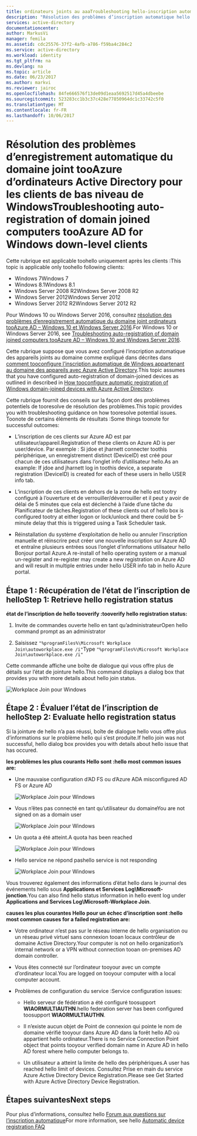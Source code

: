 ```yaml
---
title: ordinateurs joints au aaaTroubleshooting hello-inscription automatique de domaine Azure AD pour les clients de bas niveau Windows | Documents Microsoft
description: "Résolution des problèmes d’inscription automatique hello de domaine Azure AD joint les ordinateurs pour les clients de bas niveau de Windows."
services: active-directory
documentationcenter: 
author: MarkusVi
manager: femila
ms.assetid: cdc25576-37f2-4afb-a786-f59ba4c284c2
ms.service: active-directory
ms.workload: identity
ms.tgt_pltfrm: na
ms.devlang: na
ms.topic: article
ms.date: 06/23/2017
ms.author: markvi
ms.reviewer: jairoc
ms.openlocfilehash: 84fe666576f13de09d1eaa5692517d45a4dbeebe
ms.sourcegitcommit: 523283cc1b3c37c428e77850964dc1c33742c5f0
ms.translationtype: MT
ms.contentlocale: fr-FR
ms.lasthandoff: 10/06/2017
---
```

# <a name="troubleshooting-auto-registration-of-domain-joined-computers-tooazure-ad-for-windows-down-level-clients"></a><span data-ttu-id="05b6b-103">Résolution des problèmes d’enregistrement automatique du domaine joint tooAzure d’ordinateurs Active Directory pour les clients de bas niveau de Windows</span><span class="sxs-lookup"><span data-stu-id="05b6b-103">Troubleshooting auto-registration of domain joined computers tooAzure AD for Windows down-level clients</span></span> 

<span data-ttu-id="05b6b-104">Cette rubrique est applicable toohello uniquement après les clients :</span><span class="sxs-lookup"><span data-stu-id="05b6b-104">This topic is applicable only toohello following clients:</span></span> 

- <span data-ttu-id="05b6b-105">Windows 7</span><span class="sxs-lookup"><span data-stu-id="05b6b-105">Windows 7</span></span> 
- <span data-ttu-id="05b6b-106">Windows 8.1</span><span class="sxs-lookup"><span data-stu-id="05b6b-106">Windows 8.1</span></span> 
- <span data-ttu-id="05b6b-107">Windows Server 2008 R2</span><span class="sxs-lookup"><span data-stu-id="05b6b-107">Windows Server 2008 R2</span></span> 
- <span data-ttu-id="05b6b-108">Windows Server 2012</span><span class="sxs-lookup"><span data-stu-id="05b6b-108">Windows Server 2012</span></span> 
- <span data-ttu-id="05b6b-109">Windows Server 2012 R2</span><span class="sxs-lookup"><span data-stu-id="05b6b-109">Windows Server 2012 R2</span></span> 
 

<span data-ttu-id="05b6b-110">Pour Windows 10 ou Windows Server 2016, consultez [résolution des problèmes d’enregistrement automatique du domaine joint ordinateurs tooAzure AD – Windows 10 et Windows Server 2016](active-directory-device-registration-troubleshoot-windows.md).</span><span class="sxs-lookup"><span data-stu-id="05b6b-110">For Windows 10 or Windows Server 2016, see [Troubleshooting auto-registration of domain joined computers tooAzure AD – Windows 10 and Windows Server 2016](active-directory-device-registration-troubleshoot-windows.md).</span></span>

<span data-ttu-id="05b6b-111">Cette rubrique suppose que vous avez configuré l’inscription automatique des appareils joints au domaine comme expliqué dans décrites dans [comment tooconfigure l’inscription automatique de Windows appartenant au domaine des appareils avec Azure Active Directory](active-directory-device-registration-get-started.md).</span><span class="sxs-lookup"><span data-stu-id="05b6b-111">This topic assumes that you have configured auto-registration of domain-joined devices as outlined in described in [How tooconfigure automatic registration of Windows domain-joined devices with Azure Active Directory](active-directory-device-registration-get-started.md).</span></span>
 
<span data-ttu-id="05b6b-112">Cette rubrique fournit des conseils sur la façon dont des problèmes potentiels de tooresolve de résolution des problèmes.</span><span class="sxs-lookup"><span data-stu-id="05b6b-112">This topic provides you with troubleshooting guidance on how tooresolve potential issues.</span></span>  
<span data-ttu-id="05b6b-113">Toonote de certains éléments de résultats :</span><span class="sxs-lookup"><span data-stu-id="05b6b-113">Some things toonote for successful outcomes:</span></span> 

- <span data-ttu-id="05b6b-114">L’inscription de ces clients sur Azure AD est par utilisateur/appareil.</span><span class="sxs-lookup"><span data-stu-id="05b6b-114">Registration of these clients on Azure AD is per user/device.</span></span> <span data-ttu-id="05b6b-115">Par exemple : Si jdoe et jharnett connecter toothis périphérique, un enregistrement distinct (DeviceID) est créé pour chacun de ces utilisateurs dans l’onglet info d’utilisateur hello.</span><span class="sxs-lookup"><span data-stu-id="05b6b-115">As an example: If jdoe and jharnett log in toothis device, a separate registration (DeviceID) is created for each of these users in hello USER info tab.</span></span>  

- <span data-ttu-id="05b6b-116">L’inscription de ces clients en dehors de la zone de hello est tootry configuré à l’ouverture et de verrouiller/déverrouiller et il peut y avoir de délai de 5 minutes que cela est déclenché à l’aide d’une tâche du Planificateur de tâches.</span><span class="sxs-lookup"><span data-stu-id="05b6b-116">Registration of these clients out of hello box is configured tootry at either logon or lock/unlock and there could be 5-minute delay that this is triggered using a Task Scheduler task.</span></span> 

- <span data-ttu-id="05b6b-117">Réinstallation du système d’exploitation de hello ou annuler l’inscription manuelle et réinscrire peut créer une nouvelle inscription sur Azure AD et entraîne plusieurs entrées sous l’onglet d’informations utilisateur hello Bonjour portail Azure.</span><span class="sxs-lookup"><span data-stu-id="05b6b-117">A re-install of hello operating system or a manual un-register and re-register may create a new registration on Azure AD and will result in multiple entries under hello USER info tab in hello Azure portal.</span></span> 


## <a name="step-1-retrieve-hello-registration-status"></a><span data-ttu-id="05b6b-118">Étape 1 : Récupération de l’état de l’inscription de hello</span><span class="sxs-lookup"><span data-stu-id="05b6b-118">Step 1: Retrieve hello registration status</span></span> 

<span data-ttu-id="05b6b-119">**état de l’inscription de hello tooverify :**</span><span class="sxs-lookup"><span data-stu-id="05b6b-119">**tooverify hello registration status:**</span></span>  

1. <span data-ttu-id="05b6b-120">Invite de commandes ouverte hello en tant qu’administrateur</span><span class="sxs-lookup"><span data-stu-id="05b6b-120">Open hello command prompt as an administrator</span></span> 

2. <span data-ttu-id="05b6b-121">Saisissez `"%programFiles%\Microsoft Workplace Join\autoworkplace.exe /i"`</span><span class="sxs-lookup"><span data-stu-id="05b6b-121">Type `"%programFiles%\Microsoft Workplace Join\autoworkplace.exe /i"`</span></span>

<span data-ttu-id="05b6b-122">Cette commande affiche une boîte de dialogue qui vous offre plus de détails sur l’état de jointure hello.</span><span class="sxs-lookup"><span data-stu-id="05b6b-122">This command displays a dialog box that provides you with more details about hello join status.</span></span>

![Workplace Join pour Windows](./media/active-directory-device-registration-troubleshoot-windows-legacy/01.png)


## <a name="step-2-evaluate-hello-registration-status"></a><span data-ttu-id="05b6b-124">Étape 2 : Évaluer l’état de l’inscription de hello</span><span class="sxs-lookup"><span data-stu-id="05b6b-124">Step 2: Evaluate hello registration status</span></span> 

<span data-ttu-id="05b6b-125">Si la jointure de hello n’a pas réussi, boîte de dialogue hello vous offre plus d’informations sur le problème hello qui s’est produite.</span><span class="sxs-lookup"><span data-stu-id="05b6b-125">If hello join was not successful, hello dialog box provides you with details about hello issue that has occured.</span></span>

<span data-ttu-id="05b6b-126">**les problèmes les plus courants Hello sont :**</span><span class="sxs-lookup"><span data-stu-id="05b6b-126">**hello most common issues are:**</span></span>

- <span data-ttu-id="05b6b-127">Une mauvaise configuration d’AD FS ou d’Azure AD</span><span class="sxs-lookup"><span data-stu-id="05b6b-127">A misconfigured AD FS or Azure AD</span></span>

    ![Workplace Join pour Windows](./media/active-directory-device-registration-troubleshoot-windows-legacy/02.png)

- <span data-ttu-id="05b6b-129">Vous n’êtes pas connecté en tant qu’utilisateur du domaine</span><span class="sxs-lookup"><span data-stu-id="05b6b-129">You are not signed on as a domain user</span></span>

    ![Workplace Join pour Windows](./media/active-directory-device-registration-troubleshoot-windows-legacy/03.png)

- <span data-ttu-id="05b6b-131">Un quota a été atteint.</span><span class="sxs-lookup"><span data-stu-id="05b6b-131">A quota has been reached</span></span>

    ![Workplace Join pour Windows](./media/active-directory-device-registration-troubleshoot-windows-legacy/04.png)

- <span data-ttu-id="05b6b-133">Hello service ne répond pas</span><span class="sxs-lookup"><span data-stu-id="05b6b-133">hello service is not responding</span></span> 

    ![Workplace Join pour Windows](./media/active-directory-device-registration-troubleshoot-windows-legacy/05.png)

<span data-ttu-id="05b6b-135">Vous trouverez également des informations d’état hello dans le journal des événements hello sous **Applications et Services Log\Microsoft-jonction**.</span><span class="sxs-lookup"><span data-stu-id="05b6b-135">You can also find hello status information in hello event log under **Applications and Services Log\Microsoft-Workplace Join**.</span></span>
  
<span data-ttu-id="05b6b-136">**causes les plus courantes Hello pour un échec d’inscription sont :**</span><span class="sxs-lookup"><span data-stu-id="05b6b-136">**hello most common causes for a failed registration are:**</span></span> 

- <span data-ttu-id="05b6b-137">Votre ordinateur n’est pas sur le réseau interne de hello organisation ou un réseau privé virtuel sans connexion tooan locaux contrôleur de domaine Active Directory.</span><span class="sxs-lookup"><span data-stu-id="05b6b-137">Your computer is not on hello organization’s internal network or a VPN without connection tooan on-premises AD domain controller.</span></span>

- <span data-ttu-id="05b6b-138">Vous êtes connecté sur l’ordinateur tooyour avec un compte d’ordinateur local.</span><span class="sxs-lookup"><span data-stu-id="05b6b-138">You are logged on tooyour computer with a local computer account.</span></span> 

- <span data-ttu-id="05b6b-139">Problèmes de configuration du service :</span><span class="sxs-lookup"><span data-stu-id="05b6b-139">Service configuration issues:</span></span> 

  - <span data-ttu-id="05b6b-140">Hello serveur de fédération a été configuré toosupport **WIAORMULTIAUTHN**.</span><span class="sxs-lookup"><span data-stu-id="05b6b-140">hello federation server has been configured toosupport **WIAORMULTIAUTHN**.</span></span> 

  - <span data-ttu-id="05b6b-141">Il n’existe aucun objet de Point de connexion qui pointe le nom de domaine vérifié tooyour dans Azure AD dans la forêt hello AD où appartient hello ordinateur.</span><span class="sxs-lookup"><span data-stu-id="05b6b-141">There is no Service Connection Point object that points tooyour verified domain name in Azure AD in hello AD forest where hello computer belongs to.</span></span>

  - <span data-ttu-id="05b6b-142">Un utilisateur a atteint la limite de hello des périphériques.</span><span class="sxs-lookup"><span data-stu-id="05b6b-142">A user has reached hello limit of devices.</span></span> <span data-ttu-id="05b6b-143">Consultez Prise en main du service Azure Active Directory Device Registration.</span><span class="sxs-lookup"><span data-stu-id="05b6b-143">Please see Get Started with Azure Active Directory Device Registration.</span></span>

## <a name="next-steps"></a><span data-ttu-id="05b6b-144">Étapes suivantes</span><span class="sxs-lookup"><span data-stu-id="05b6b-144">Next steps</span></span>

<span data-ttu-id="05b6b-145">Pour plus d’informations, consultez hello [Forum aux questions sur l’inscription automatique](active-directory-device-registration-faq.md)</span><span class="sxs-lookup"><span data-stu-id="05b6b-145">For more information, see hello [Automatic device registration FAQ](active-directory-device-registration-faq.md)</span></span> 
